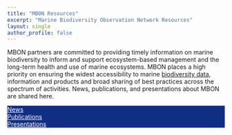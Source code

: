 ```yaml
---
title: "MBON Resources"
excerpt: "Marine Biodiversity Observation Network Resources"
layout: single
author_profile: false
---
```

MBON partners are committed to providing timely information on marine biodiversity to inform and support ecosystem-based management and the long-term health and use of marine ecosystems.  MBON places a high priority on ensuring the widest accessibility to marine [biodiversity data](https://marinebon.org/pages/data/), information and products and broad sharing of best practices across the spectrum of activities. News, publications, and presentations about MBON are shared here.


<div class="clearfix">
  <div class="resourcebox" style="background-color: #102f84;">
  <a style="color: #ffffff;" href="https://marinebon.org/pages/news/">News</a>
  </div>
  <div class="resourcebox" style="background-color: #102f84;">
  <a style="color: #ffffff;" href="https://marinebon.org/pages/publications/">Publications</a>
  </div>
  <div class="resourcebox" style="background-color: #102f84;">
  <a style="color: #ffffff;" href="https://marinebon.org/pages/presentations/">Presentations</a>
  </div>
</div>

